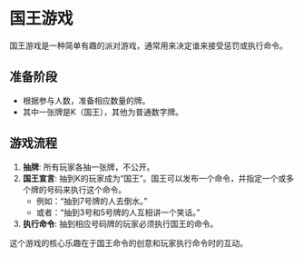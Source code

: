 # 国王游戏

国王游戏是一种简单有趣的派对游戏，通常用来决定谁来接受惩罚或执行命令。

## 准备阶段
*   根据参与人数，准备相应数量的牌。
*   其中一张牌是K（国王），其他为普通数字牌。

## 游戏流程
1.  **抽牌**: 所有玩家各抽一张牌，不公开。
2.  **国王宣言**: 抽到K的玩家成为“国王”。国王可以发布一个命令，并指定一个或多个牌的号码来执行这个命令。
    *   例如：“抽到7号牌的人去倒水。”
    *   或者：“抽到3号和5号牌的人互相讲一个笑话。”
3.  **执行命令**: 抽到相应号码牌的玩家必须执行国王的命令。

这个游戏的核心乐趣在于国王命令的创意和玩家执行命令时的互动。
